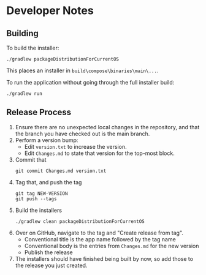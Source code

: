 # Developer Notes

## Building

To build the installer:

```shell
./gradlew packageDistributionForCurrentOS
```

This places an installer in `build\compose\binaries\main\...`.

To run the application without going through the full installer build:

```shell
./gradlew run
```

## Release Process

1. Ensure there are no unexpected local changes in the repository, and that
   the branch you have checked out is the main branch.
2. Perform a version bump:
    - Edit `version.txt` to increase the version.
    - Edit `Changes.md` to state that version for the top-most block.
3. Commit that
    ```shell
    git commit Changes.md version.txt
    ```
4. Tag that, and push the tag
    ```shell
    git tag NEW-VERSION
    git push --tags
    ```
5. Build the installers
    ```shell
    ./gradlew clean packageDistributionForCurrentOS
    ```
6. Over on GitHub, navigate to the tag and "Create release from tag".
    - Conventional title is the app name followed by the tag name
    - Conventional body is the entries from `Changes.md` for the new version
    - Publish the release
7. The installers should have finished being built by now, so add those
   to the release you just created.
